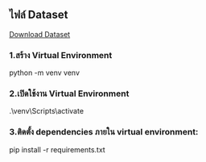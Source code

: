 ## ไฟล์ Dataset
[Download Dataset](https://drive.google.com/drive/folders/1GpKpK-kAEUAKvlvGViyHa5HsPy2-qlDE?usp=sharing)


### 1.สร้าง Virtual Environment

python -m venv venv

### 2.เปิดใช้งาน Virtual Environment

.\venv\Scripts\activate

### 3.ติดตั้ง dependencies ภายใน virtual environment:

pip install -r requirements.txt
